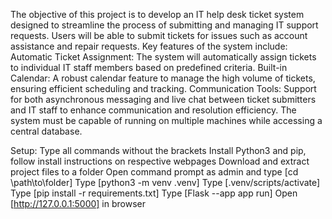 The objective of this project is to develop an IT help desk ticket system designed to streamline the process of submitting and managing IT support requests. Users will be able to submit tickets for issues such as account assistance and repair requests.
Key features of the system include:
  Automatic Ticket Assignment: The system will automatically assign tickets to individual IT staff members based on predefined criteria.
  Built-in Calendar: A robust calendar feature to manage the high volume of tickets, ensuring efficient scheduling and tracking.
  Communication Tools: Support for both asynchronous messaging and live chat between ticket submitters and IT staff to enhance communication and resolution efficiency.
The system must be capable of running on multiple machines while accessing a central database. 

Setup:
Type all commands without the brackets
  Install Python3 and pip, follow install instructions on respective webpages
  Download and extract project files to a folder
  Open command prompt as admin and type [cd \path\to\folder\]
  Type [python3 -m venv .venv]
  Type [.venv/scripts/activate]
  Type [pip install -r requirements.txt]
  Type [Flask --app app run]
  Open [http://127.0.0.1:5000] in browser
